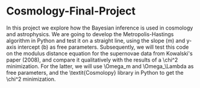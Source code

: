 # Cosmology-Final-Project
In this project we explore how the Bayesian inference is used in cosmology and astrophysics. We are going to develop the Metropolis-Hastings algorithm in Python and test it on a straight line, using the slope (m) and y-axis intercept (b) as free parameters. Subsequently, we will test this code on the modulus distance equation for the supernovae data from Kowalski's paper (2008), and compare it qualitatively with the results of a \chi^2 minimization. For the latter, we will use \Omega_m and \Omega_\Lambda as free parameters, and the \textit{Cosmolopy} library in Python to get the \chi^2 minimization.
